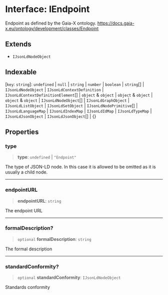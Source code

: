 # Interface: IEndpoint

Endpoint as defined by the Gaia-X ontology.
https://docs.gaia-x.eu/ontology/development/classes/Endpoint

## Extends

- `IJsonLdNodeObject`

## Indexable

\[`key`: `string`\]: `undefined` \| `null` \| `string` \| `number` \| `boolean` \| `string`[] \| `IJsonLdNodeObject` \| `IJsonLdContextDefinition` \| `IJsonLdContextDefinitionElement`[] \| `object` & `object` \| `object` & `object` \| `object` & `object` \| `IJsonLdNodeObject`[] \| `IJsonLdGraphObject` \| `IJsonLdListObject` \| `IJsonLdSetObject` \| `IJsonLdNodePrimitive`[] \| `IJsonLdLanguageMap` \| `IJsonLdIndexMap` \| `IJsonLdIdMap` \| `IJsonLdTypeMap` \| `IJsonLdJsonObject` \| `IJsonLdJsonObject`[] \| \{\}

## Properties

### type

> **type**: `undefined` \| `"Endpoint"`

The type of JSON-LD node. In this case it is allowed to be omitted as it is usually a child node.

***

### endpointURL

> **endpointURL**: `string`

The endpoint URL

***

### formalDescription?

> `optional` **formalDescription**: `string`

The formal description

***

### standardConformity?

> `optional` **standardConformity**: `IJsonLdNodeObject`

Standards conformity
